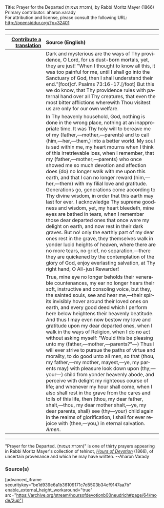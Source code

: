 <html>
<head></head>
<body>
Title: Prayer for the Departed (הזכרת נשמות), by Rabbi Moritz Mayer (1866)<br />
Primary contributor: aharon.varady<br />
For attribution and license, please consult the following URL: <a href="http://opensiddur.org/?p=32401">http://opensiddur.org/?p=32401</a>
<p />
<hr />

<table style="margin-left: auto;margin-right: auto;" class="draggable">
<thead><tr><th id="x" style="text-align: right;"><a href="/contributing/upload/">Contribute a translation</a></th><th style="text-align: left;">Source (English)</th></tr></thead>
<tbody>
<tr><td style="vertical-align:top;" width="25%">
<div class="liturgy" lang="he">

</span></div></td>
 
<td style="vertical-align:top;">
<div class="english" lang="en">
Dark and mysterious are the ways of Thy providence, O Lord, for us dust-born mortals, yet, they are just! "When I thought to know all this, it was too painful for me, until I shall go into the Sanctuary of God, then I shall understand their end."[foot]cf. Psalms 73:16-17.[/foot] But this we do know, that Thy providence rules with paternal hand over all Thy creatures, that even the most bitter afflictions wherewith Thou visitest us are only for our own welfare. 
</div></td></tr>


<tr><td style="vertical-align:top;">
<div class="liturgy" lang="he">

</span></div></td>
 
<td style="vertical-align:top;">
<div class="english" lang="en">
In Thy heavenly household, God, nothing is done in the wrong place, nothing at an inappropriate time. It was Thy holy will to bereave me of my (father,—mother,—parents) and to call (him,—her,—them,) into a better world. My soul is sad within me, my heart mourns when I think of this irretrievable loss, when I remember, that my (father,—mother,—parents) who once showed me so much devotion and affection does (do) no longer walk with me upon this earth, and that I can no longer reward (him,—her,—them) with my filial love and gratitude. Generations go, generations come according to Thy divine wisdom, in order that this earth may last for ever. I acknowledge Thy supreme goodness and wisdom, yet, my heart bleedeth, mine eyes are bathed in tears, when I remember those dear departed ones that once were my delight on earth, and now rest in their dark graves. But no! only the earthly part of my dear ones rest in the grave, they themselves walk in yonder lucid heights of heaven, where there are no more tears, no grief, no separation,—there they are quickened by the contemplation of the glory of God, enjoy everlasting salvation, at Thy right hand, O All-just Rewarder!
</div></td></tr>


<tr><td style="vertical-align:top;">
<div class="liturgy" lang="he">

</span></div></td>
 
<td style="vertical-align:top;">
<div class="english" lang="en">
True, mine eye no longer beholds their venerable countenances, my ear no longer hears their soft, instructive and consoling voice, but they, the sainted souls, see and hear me,—their spirits invisibly hover around their loved ones on earth, and every good deed which I perform here below heightens their heavenly beatitude. And thus I may even now bestow my love and gratitude upon my dear departed ones, when I walk in the ways of Religion, when I do no act without asking myself: "Would this be pleasing unto my (father,—mother,—parents?"—) Thus I will ever strive to pursue the paths of virtue and morality, to do good unto all men, so that (thou, my father,—my mother, mayest,—ye, my parents may) with pleasure look down upon (thy,—your—) child from yonder heavenly abode, and perceive with delight my righteous course of life; and whenever my hour shall come, when I also shall rest in the grave from the cares and toils of this life, then (thou, my dear father, shalt,—thou, my dear mother shalt,—ye, my dear parents, shall) see (thy—your) child again in the realms of glorification, I shall for ever rejoice with (thee,—you,) in eternal salvation. <em>Amen</em>. 
</div></td></tr>
</tbody></table>

<hr />

"Prayer for the Departed. (הזכרת נשמות)" is one of thirty prayers appearing in Rabbi Moritz Mayer's collection of tehinot, <em><a href="/?p=3692">Hours of Devotion</a></em> (1866), of uncertain provenance and which he may have written. --Aharon Varady

<h3>Source(s)</h3>

[advanced_iframe securitykey="be1d939e6a1b36109171c7d5503b34cf9147aa7b" enable_external_height_workaround="true" src="https://archive.org/stream/hoursofdevotionb00neudrich#page/64/mode/2up"]

&nbsp;
</body>
</html>